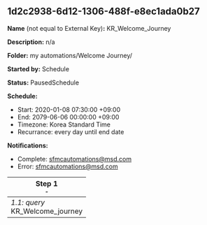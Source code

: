 ## 1d2c2938-6d12-1306-488f-e8ec1ada0b27

**Name** (not equal to External Key)**:** KR_Welcome_Journey

**Description:** n/a

**Folder:** my automations/Welcome Journey/

**Started by:** Schedule

**Status:** PausedSchedule

**Schedule:**

* Start: 2020-01-08 07:30:00 +09:00
* End: 2079-06-06 00:00:00 +09:00
* Timezone: Korea Standard Time
* Recurrance: every day until end date

**Notifications:**

* Complete: sfmcautomations@msd.com
* Error: sfmcautomations@msd.com

| Step 1<br>_<small>-</small>_ |
| --- |
| _1.1: query_<br>KR_Welcome_journey |
